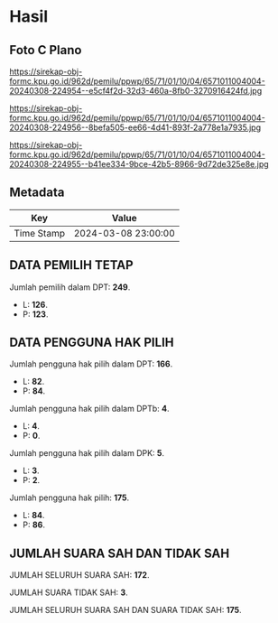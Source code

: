 # Hasil

## Foto C Plano

https://sirekap-obj-formc.kpu.go.id/962d/pemilu/ppwp/65/71/01/10/04/6571011004004-20240308-224954--e5cf4f2d-32d3-460a-8fb0-3270916424fd.jpg

https://sirekap-obj-formc.kpu.go.id/962d/pemilu/ppwp/65/71/01/10/04/6571011004004-20240308-224956--8befa505-ee66-4d41-893f-2a778e1a7935.jpg

https://sirekap-obj-formc.kpu.go.id/962d/pemilu/ppwp/65/71/01/10/04/6571011004004-20240308-224955--b41ee334-9bce-42b5-8966-9d72de325e8e.jpg


## Metadata

| Key        | Value               |
| ---------- | ------------------- |
| Time Stamp | 2024-03-08 23:00:00 |


## DATA PEMILIH TETAP

Jumlah pemilih dalam DPT: **249**.
 * L: **126**.
 * P: **123**.

## DATA PENGGUNA HAK PILIH

Jumlah pengguna hak pilih dalam DPT: **166**.
 * L: **82**.
 * P: **84**.

Jumlah pengguna hak pilih dalam DPTb: **4**.
 * L: **4**.
 * P: **0**.

Jumlah pengguna hak pilih dalam DPK: **5**.
 * L: **3**.
 * P: **2**.

Jumlah pengguna hak pilih: **175**.
 * L: **84**.
 * P: **86**.

## JUMLAH SUARA SAH DAN TIDAK SAH

JUMLAH SELURUH SUARA SAH: **172**.

JUMLAH SUARA TIDAK SAH: **3**.

JUMLAH SELURUH SUARA SAH DAN SUARA TIDAK SAH: **175**.


